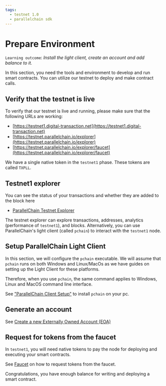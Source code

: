 ```yaml
---
tags:
  - testnet 1.0
  - parallelchain sdk
---
```


# Prepare Environment

`Learning outcome`: _Install the light client, create an account and add balance to it._

In this section, you need the tools and environment to develop and run smart contracts. You can utilize our testnet to deploy and make contract calls. 

## Verify that the testnet is live

To verify that our testnet is live and running, please make sure that the following URLs are working:

* [https://testnet1.digital-transaction.net](https://testnet1.digital-transaction.net) 
* [https://testnet.parallelchain.io/explorer](https://testnet.parallelchain.io/explorer) 
* [https://testnet.parallelchain.io/explorer/faucet](https://testnet.parallelchain.io/explorer/faucet) 

We have a single native token in the `testnet1` phase. These tokens are called `TXPLL`.

## Testnet1 explorer

You can see the status of your transactions and whether they are added to the block here
- [ParallelChain Testnet Explorer](https://testnet.parallelchain.io/explorer) 

The testnet explorer can explore transactions, addresses, analytics (performance of `testnet1`), and blocks. Alternatively, you can use ParallelChain's light client (called `pchain`) to interact with the `testnet1` node.

## Setup ParallelChain Light Client 

In this section, we will configure the `pchain` executable. We will assume that `pchain` runs on both Windows and Linux/MacOs as we have guides on setting up the Light Client for these platforms. 

Therefore, when you use `pchain`, the same command applies to Windows, Linux and MacOS command line interface.

See ["ParallelChain Client Setup"](../cli/index.md#setup) to install `pchain` on your pc.

## Generate an account

See [Create a new Externally Owned Account (EOA)](../cli/tutorial.md#create-a-new-externally-owned-account-eoa)

## Request for tokens from the faucet

In `testnet1`, you will need native tokens to pay the node for deploying and executing your smart contracts. 

See [Faucet](/faucet) on how to request tokens from the faucet.

Congratulations, you have enough balance for writing and deploying a smart contract.

